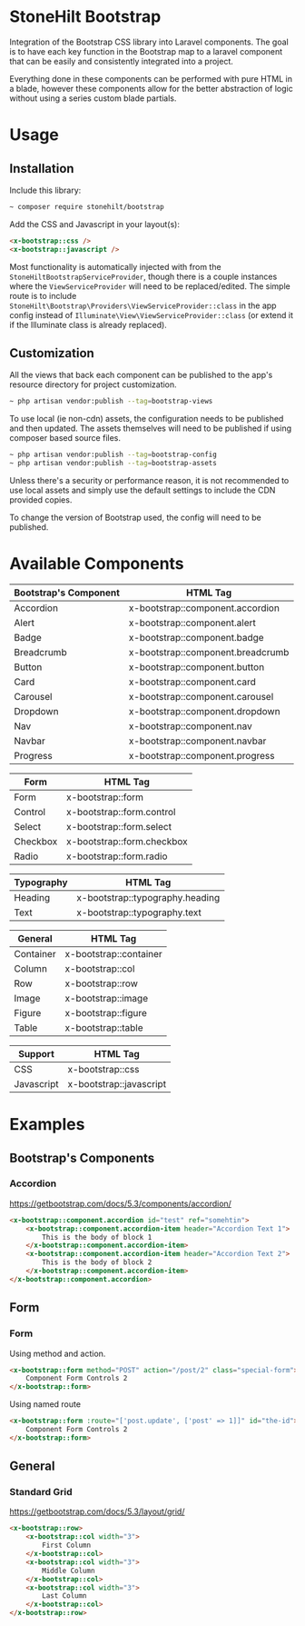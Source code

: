 # StoneHilt Bootstrap
Integration of the Bootstrap CSS library into Laravel components.
The goal is to have each key function in the Bootstrap map to a laravel component that can be easily and consistently integrated into a project.

Everything done in these components can be performed with pure HTML in a blade, however these components allow for the better abstraction of logic without using a series custom blade partials. 

# Usage
## Installation
Include this library:
```bash
~ composer require stonehilt/bootstrap
```

Add the CSS and Javascript in your layout(s):
```html
<x-bootstrap::css />
<x-bootstrap::javascript />
```

Most functionality is automatically injected with from the `StoneHiltBootstrapServiceProvider`, though there is a couple instances where the `ViewServiceProvider` will need to be replaced/edited.
The simple route is to include `StoneHilt\Bootstrap\Providers\ViewServiceProvider::class` in the app config instead of `Illuminate\View\ViewServiceProvider::class` (or extend it if the Illuminate class is already replaced).  

## Customization
All the views that back each component can be published to the app's resource directory for project customization.  
```bash
~ php artisan vendor:publish --tag=bootstrap-views
```

To use local (ie non-cdn) assets, the configuration needs to be published and then updated. The assets themselves will need to be published if using composer based source files.
```bash
~ php artisan vendor:publish --tag=bootstrap-config
~ php artisan vendor:publish --tag=bootstrap-assets
```
Unless there's a security or performance reason, it is not recommended to use local assets and simply use the default settings to include the CDN provided copies.

To change the version of Bootstrap used, the config will need to be published.

# Available Components

| Bootstrap's Component | HTML Tag                          | 
|-----------------------|-----------------------------------|
| Accordion             | x-bootstrap::component.accordion  |
| Alert                 | x-bootstrap::component.alert      |
| Badge                 | x-bootstrap::component.badge      |
| Breadcrumb            | x-bootstrap::component.breadcrumb |
| Button                | x-bootstrap::component.button     |
| Card                  | x-bootstrap::component.card       |
| Carousel              | x-bootstrap::component.carousel   |
| Dropdown              | x-bootstrap::component.dropdown   |
| Nav                   | x-bootstrap::component.nav        |
| Navbar                | x-bootstrap::component.navbar     |
| Progress              | x-bootstrap::component.progress   |


| Form     | HTML Tag                   | 
|----------|----------------------------|
| Form     | x-bootstrap::form          |
| Control  | x-bootstrap::form.control  |
| Select   | x-bootstrap::form.select   |
| Checkbox | x-bootstrap::form.checkbox |
| Radio    | x-bootstrap::form.radio    |


| Typography | HTML Tag                        | 
|------------|---------------------------------|
| Heading    | x-bootstrap::typography.heading |
| Text       | x-bootstrap::typography.text    |


| General   | HTML Tag               | 
|-----------|------------------------|
| Container | x-bootstrap::container |
| Column    | x-bootstrap::col       |
| Row       | x-bootstrap::row       |
| Image     | x-bootstrap::image     |
| Figure    | x-bootstrap::figure    |
| Table     | x-bootstrap::table     |


| Support    | HTML Tag                 | 
|------------|--------------------------|
| CSS        | x-bootstrap::css         |
| Javascript | x-bootstrap::javascript  |

# Examples

## Bootstrap's Components
### Accordion
https://getbootstrap.com/docs/5.3/components/accordion/
```html
<x-bootstrap::component.accordion id="test" ref="somehtin">
    <x-bootstrap::component.accordion-item header="Accordion Text 1">
        This is the body of block 1
    </x-bootstrap::component.accordion-item>
    <x-bootstrap::component.accordion-item header="Accordion Text 2">
        This is the body of block 2
    </x-bootstrap::component.accordion-item>
</x-bootstrap::component.accordion>
```

## Form
### Form
Using method and action.
```html
<x-bootstrap::form method="POST" action="/post/2" class="special-form">
    Component Form Controls 2
</x-bootstrap::form>
```
Using named route
```html
<x-bootstrap::form :route="['post.update', ['post' => 1]]" id="the-id">
    Component Form Controls 2
</x-bootstrap::form>
```



## General
### Standard Grid
https://getbootstrap.com/docs/5.3/layout/grid/

```html
<x-bootstrap::row>
    <x-bootstrap::col width="3">
        First Column
    </x-bootstrap::col>
    <x-bootstrap::col width="3">
        Middle Column
    </x-bootstrap::col>
    <x-bootstrap::col width="3">
        Last Column
    </x-bootstrap::col>
</x-bootstrap::row>
```
